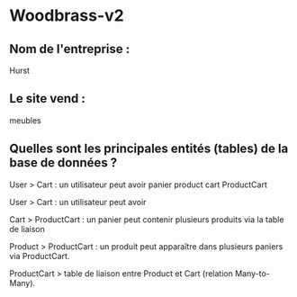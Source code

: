 # Woodbrass-v2
## Nom de l'entreprise :
Hurst 
## Le site vend :
meubles
## Quelles sont les principales entités (tables) de la base de données ?
User > Cart : un utilisateur peut avoir panier 
product
cart 
ProductCart

User > Cart : un utilisateur peut avoir 

Cart > ProductCart : un panier peut contenir plusieurs produits via la table de liaison

Product > ProductCart : un produit peut apparaître dans plusieurs paniers via ProductCart.

ProductCart > table de liaison entre Product et Cart (relation Many-to-Many).

